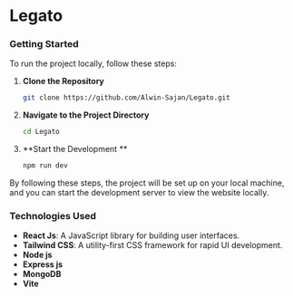 # Legato

### Getting Started
To run the project locally, follow these steps:

1. **Clone the Repository**
    ```sh
    git clone https://github.com/Alwin-Sajan/Legato.git
    ```

2. **Navigate to the Project Directory**
    ```sh
    cd Legato
    ```

3. **Start the Development **
    ```sh
    npm run dev
    ```



By following these steps, the project will be set up on your local machine, and you can start the development server to view the website locally.

### Technologies Used
- **React Js**: A JavaScript library for building user interfaces.
- **Tailwind CSS**: A utility-first CSS framework for rapid UI development.
- **Node js**
- **Express js**
- **MongoDB**
- **Vite**  

